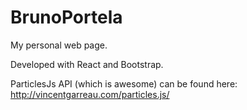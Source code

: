 # BrunoPortela
My personal web page.

Developed with React and Bootstrap.

ParticlesJs API (which is awesome) can be found here: http://vincentgarreau.com/particles.js/

